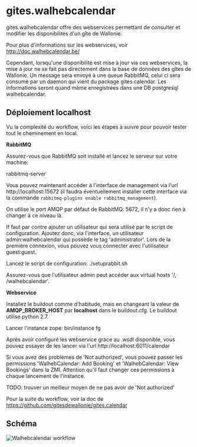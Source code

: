 gites.walhebcalendar
====================

gites.walhebcalendar offre des webservices permettant de consulter et modifier les disponibilités d'un gîte de Wallonie.

Pour plus d'informations sur les webservices, voir http://doc.walhebcalendar.be/

Cependant, lorsqu'une disponibilité est mise à jour via ces webservices, la mise à jour ne se fait pas directement dans la base de données des gîtes de Wallonie. Un message sera envoyé à une queue RabbitMQ, celui ci sera consumé par un daemon qui vient du package gites.calendar. Les informations seront quand même enregistrées dans une DB postgresql walhebcalendar.


Déploiement localhost
---------------------

Vu la complexité du workflow, voici les étapes à suivre pour pouvoir tester tout le cheminement en local.

**RabbitMQ**

Assurez-vous que RabbitMQ soit installé et lancez le serveur sur votre machine:

rabbitmq-server

Vous pouvez maintenant accéder à l'interface de management via l'url http://localhost:15672 (il faudra éventuellement installer cette interface via la commande `rabbitmq-plugins enable rabbitmq_management`).

On utilise le port AMQP par défaut de RabbitMQ: 5672, il n'y a donc rien à changer à ce niveau là.

If faut par contre ajouter un utilisateur qui sera utilisé par le script de configuration. Ajoutez donc, via l'interface, un utilisateur admin:walhebcalendar qui possède le tag 'administrator'. Lors de la première connexion, vous pouvez vous connecter avec l'utilisateur guest:guest.

Lancez le script de configuration: ./setuprabbit.sh

Assurez-vous que l'utilisateur admin peut accéder aux virtual hosts '/, /walhebcalendar'.


**Webservice**

Installez le buildout comme d'habitude, mais en changeant la valeur de **AMQP_BROKER_HOST** par **localhost** dans le buildout.cfg. Le buildout utilise python 2.7.

Lancer l'instance zope: bin/instance fg

Après avoir configuré les webservice grace au .wsdl disponible, vous pouvez essayer de les lancer via l'url http://localhost:6011/calendar

Si vous avez des problèmes de 'Not authorized', vous pouvez passer les permissions 'WalhebCalendar: Add Booking' et 'WalhebCalendar: View Bookings' dans la ZMI. Attention qu'il faut changer ces permissions à chaque lancement de l'instance.

TODO: trouver un meilleur moyen de ne pas avoir de 'Not authorized'

Pour la suite du workflow, voir la doc de https://github.com/gitesdewallonie/gites.calendar


Schéma
------

![Walhebcalendar workflow](https://www.lucidchart.com/publicSegments/view/55706155-0af0-4db6-9278-59a90a0050c0/image.png)
